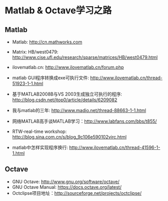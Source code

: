# Matlab & Octave学习之路

## Matlab

* Matlab: <http://cn.mathworks.com>

* Matrix: HB/west0479: <http://www.cise.ufl.edu/research/sparse/matrices/HB/west0479.html>
* ilovematlab.cn: <http://www.ilovematlab.cn/forum.php>

* matlab GUI程序转换成exe可执行文件: <http://www.ilovematlab.cn/thread-51923-1-1.html>
* 基于MATLAB2008B与VS 2003生成独立可执行的程序: <http://blog.csdn.net/jtop0/article/details/6209082>
* 我与matlab的三年: <http://www.madio.net/thread-88663-1-1.html>
* 网络MATLAB高手谈MATLAB学习：<http://www.labfans.com/bbs/t855/>
* RTW-real-time workshop: <http://blog.sina.com.cn/s/blog_9c106e590102virc.html>
* matlab中怎样实现程序换行: <http://www.ilovematlab.cn/thread-41596-1-1.html>

## Octave

* GNU Octave: <http://www.gnu.org/software/octave/>
* GNU Octave Manual: <https://docs.octave.org/latest/>
* Octclipse项目地址：<http://sourceforge.net/projects/octclipse/>

